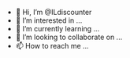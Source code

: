 - 👋 Hi, I’m @ILdiscounter
- 👀 I’m interested in ...
- 🌱 I’m currently learning ...
- 💞️ I’m looking to collaborate on ...
- 📫 How to reach me ...

<!---
ILdiscounter/ILdiscounter is a ✨ special ✨ repository because its `README.md` (this file) appears on your GitHub profile.
You can click the Preview link to take a look at your changes.
--->
